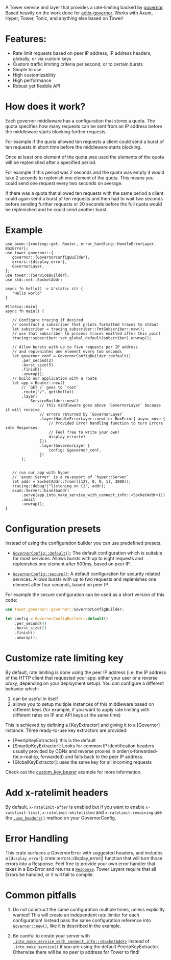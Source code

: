  A Tower service and layer that provides a rate-limiting backed by [governor](https://github.com/antifuchs/governor). Based heavily on the work done for [actix-governor](https://github.com/AaronErhardt/actix-governor). Works with Axum, Hyper, Tower, Tonic, and anything else based on Tower!

 # Features:

 + Rate limit requests based on peer IP address, IP address headers, globally, or via custom keys
 + Custom traffic limiting criteria per second, or to certain bursts
 + Simple to use
 + High customizability
 + High performance
 + Robust yet flexible API


 # How does it work?

 Each governor middleware has a configuration that stores a quota.
 The quota specifies how many requests can be sent from an IP address
 before the middleware starts blocking further requests.

 For example if the quota allowed ten requests a client could send a burst of
 ten requests in short time before the middleware starts blocking.

 Once at least one element of the quota was used the elements of the quota
 will be replenished after a specified period.

 For example if this period was 2 seconds and the quota was empty
 it would take 2 seconds to replenish one element of the quota.
 This means you could send one request every two seconds on average.

 If there was a quota that allowed ten requests with the same period
 a client could again send a burst of ten requests and then had to wait
 two seconds before sending further requests or 20 seconds before the full
 quota would be replenished and he could send another burst.

 # Example
 ```rust,no_run
use axum::{routing::get, Router, error_handling::HandleErrorLayer, BoxError};
use tower_governor::{
    governor::{GovernorConfigBuilder},
    errors::{display_error},
    GovernorLayer,
};
use tower::{ServiceBuilder};
use std::net::SocketAddr;

async fn hello() -> &'static str {
    "Hello world"
}

#[tokio::main]
async fn main() {

    // Configure tracing if desired
    // construct a subscriber that prints formatted traces to stdout
    let subscriber = tracing_subscriber::FmtSubscriber::new();
    // use that subscriber to process traces emitted after this point
    tracing::subscriber::set_global_default(subscriber).unwrap();

    // Allow bursts with up to five requests per IP address
    // and replenishes one element every two seconds
    let governor_conf = GovernorConfigBuilder::default()
        .per_second(2)
        .burst_size(5)
        .finish()
        .unwrap();
    // build our application with a route
    let app = Router::new()
        // `GET /` goes to `root`
        .route("/", get(hello))
        .layer(
            ServiceBuilder::new()
                // this middleware goes above `GovernorLayer` because it will receive
                // errors returned by `GovernorLayer`
                .layer(HandleErrorLayer::new(|e: BoxError| async move {
                    // Provided Error handling function to turn Errors into Responses
                    // Feel free to write your own!
                    display_error(e)
                }))
                .layer(GovernorLayer {
                    config: &governor_conf,
                })
        );
        

    // run our app with hyper
    // `axum::Server` is a re-export of `hyper::Server`
    let addr = SocketAddr::from(([127, 0, 0, 1], 3000));
    tracing::debug!("listening on {}", addr);
    axum::Server::bind(&addr)
        .serve(app.into_make_service_with_connect_info::<SocketAddr>())
        .await
        .unwrap();
}
 ```

 # Configuration presets

 Instead of using the configuration builder you can use predefined presets.

 + [`GovernorConfig::default()`](https://docs.rs/tower_governor/latest/tower_governor/governor/struct.GovernorConfig.html#method.default): The default configuration which is suitable for most services. Allows bursts with up to eight requests and replenishes one element after 500ms, based on peer IP.

 + [`GovernorConfig::secure()`](https://docs.rs/tower_governor/latest/tower_governor/governor/struct.GovernorConfig.html#method.secure): A default configuration for security related services.
 Allows bursts with up to two requests and replenishes one element after four seconds, based on peer IP.

 For example the secure configuration can be used as a short version of this code:

 ```rust
 use tower_governor::governor::GovernorConfigBuilder;

 let config = GovernorConfigBuilder::default()
     .per_second(4)
     .burst_size(2)
     .finish()
     .unwrap();
 ```

 # Customize rate limiting key

 By default, rate limiting is done using the peer IP address (i.e. the IP address of the HTTP client that requested your app: either your user or a reverse proxy, depending on your deployment setup).
 You can configure a different behavior which:
 1. can be useful in itself
 2. allows you to setup multiple instances of this middleware based on different keys (for example, if you want to apply rate limiting with different rates on IP and API keys at the same time)

 This is achieved by defining a [KeyExtractor] and giving it to a [Governor] instance.
 Three ready-to-use key extractors are provided:
 - [PeerIpKeyExtractor]: this is the default
 - [SmartIpKeyExtractor]: Looks for common IP identification headers usually provided by CDNs and reverse proxies in order(x-forwarded-for,x-real-ip, forwarded) and falls back to the peer IP address.
 - [GlobalKeyExtractor]: uses the same key for all incoming requests

 Check out the [custom_key_bearer](https://github.com/benwis/tower-governor/blob/main/examples/src/custom_key_bearer.rs) example for more information.


 # Add x-ratelimit headers

 By default, `x-ratelimit-after` is enabled but if you want to enable `x-ratelimit-limit`, `x-ratelimit-whitelisted` and `x-ratelimit-remaining` use the [`.use_headers()`](https://docs.rs/tower_governor/latest/tower_governor/governor/struct.GovernorConfigBuilder.html#method.use_headers) method on your GovernorConfig.


 # Error Handling

 This crate surfaces a GovernorError with suggested headers, and includes a [`display_error`]: crate::errors::display_error() function that will turn those errors into a Response. Feel free to provide your own error handler that takes in a BoxError and returns a [`Response`](https://docs.rs/http/latest/http/response/struct.Response.html). Tower Layers require that all Errors be handled, or it will fail to compile. 

 # Common pitfalls

 1. Do not construct the same configuration multiple times, unless explicitly wanted!
 This will create an independent rate limiter for each configuration! Instead pass the same configuration reference into [`Governor::new()`](https://docs.rs/tower_governor/latest/tower_governor/governor/struct.Governor.html#method.new), like it is described in the example.

 2. Be careful to create your server with [`.into_make_service_with_connect_info::<SocketAddr>`](https://docs.rs/axum/latest/axum/struct.Router.html#method.into_make_service_with_connect_info) instead of `.into_make_service()` if you are using the default PeerIpKeyExtractor. Otherwise there will be no peer ip address for Tower to find!